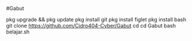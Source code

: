 #Gabut

pkg upgrade && pkg update
pkg install git
pkg install figlet
pkg install bash
git clone https://github.com/Cidro404-Cyber/Gabut
cd
cd Gabut
bash belajar.sh